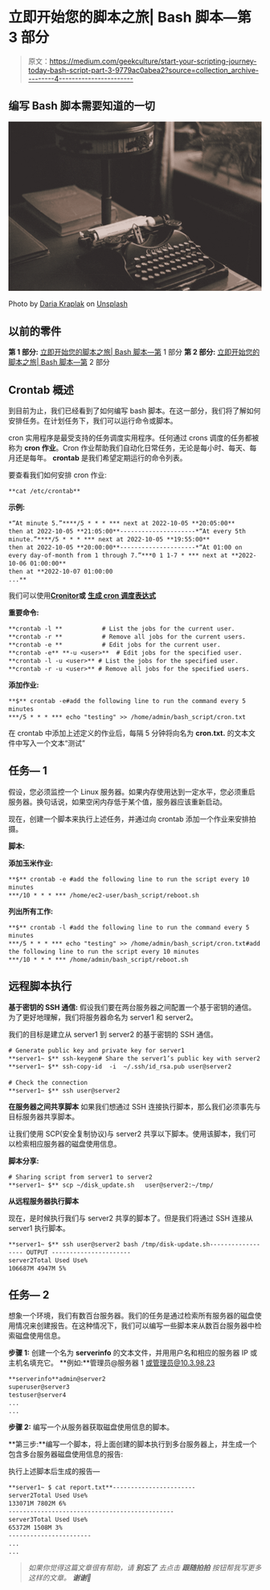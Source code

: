 # 立即开始您的脚本之旅| Bash 脚本—第 3 部分

> 原文：<https://medium.com/geekculture/start-your-scripting-journey-today-bash-script-part-3-9779ac0abea2?source=collection_archive---------4----------------------->

## 编写 Bash 脚本需要知道的一切

![](img/cfafbf920cdaa270f085d058a75d5deb.png)

Photo by [Daria Kraplak](https://unsplash.com/@daria_kraplak?utm_source=medium&utm_medium=referral) on [Unsplash](https://unsplash.com?utm_source=medium&utm_medium=referral)

## 以前的零件

**第 1 部分:** [立即开始您的脚本之旅| Bash 脚本—第](https://levelup.gitconnected.com/start-your-scripting-journey-today-bash-script-part-1-46cbddf4e4e7) 1 部分
**第 2 部分:** [立即开始您的脚本之旅| Bash 脚本—第](/geekculture/start-your-scripting-journey-today-bash-script-part-2-4d93ecb59249) 2 部分

## Crontab 概述

到目前为止，我们已经看到了如何编写 bash 脚本。在这一部分，我们将了解如何安排任务。在计划任务下，我们可以运行命令或脚本。

cron 实用程序是最受支持的任务调度实用程序。任何通过 crons 调度的任务都被称为 **cron 作业**。Cron 作业帮助我们自动化日常任务，无论是每小时、每天、每月还是每年。 **crontab** 是我们希望定期运行的命令列表。

要查看我们如何安排 cron 作业:

```
**cat /etc/crontab**
```

**示例:**

```
*“At minute 5.”****/5 * * * *** next at 2022-10-05 **20:05:00**
then at 2022-10-05 **21:05:00**---------------------*“At every 5th minute.”****/5 * * * *** next at 2022-10-05 **19:55:00**
then at 2022-10-05 **20:00:00**---------------------*“At 01:00 on every day-of-month from 1 through 7.”***0 1 1-7 * *** next at **2022-10-06 01:00:00**
then at **2022-10-07 01:00:00
...**
```

我们可以使用[**Cronitor**](https://cronitor.io/cron-job-monitoring?utm_source=crontabguru&utm_campaign=cronitor_top)**或** [**生成 cron 调度表达式**](https://www.generateit.net/cron-job/)

**重要命令:**

```
**crontab -l **           # List the jobs for the current user.
**crontab -r **           # Remove all jobs for the current users.
**crontab -e **           # Edit jobs for the current user.
**crontab -e** **-u <user>**  # Edit jobs for the specified user.
**crontab -l -u <user>** # List the jobs for the specified user.
**crontab -r -u <user>** # Remove all jobs for the specified users.
```

**添加作业:**

```
**$** crontab -e#add the following line to run the command every 5 minutes
***/5 * * * *** echo "testing" >> /home/admin/bash_script/cron.txt
```

在 crontab 中添加上述定义的作业后，每隔 5 分钟将向名为 **cron.txt.** 的文本文件中写入一个文本“测试”

## 任务— 1

假设，您必须监控一个 Linux 服务器。如果内存使用达到一定水平，您必须重启服务器。换句话说，如果空闲内存低于某个值，服务器应该重新启动。

现在，创建一个脚本来执行上述任务，并通过向 crontab 添加一个作业来安排拍摄。

**脚本:**

**添加玉米作业:**

```
**$** crontab -e #add the following line to run the script every 10 minutes
***/10 * * * *** /home/ec2-user/bash_script/reboot.sh
```

**列出所有工作:**

```
**$** crontab -l #add the following line to run the command every 5 minutes
***/5 * * * *** echo "testing" >> /home/admin/bash_script/cron.txt#add the following line to run the script every 10 minutes
***/10 * * * *** /home/admin/bash_script/reboot.sh
```

## 远程脚本执行

**基于密钥的 SSH 通信:** 假设我们要在两台服务器之间配置一个基于密钥的通信。为了更好地理解，我们将服务器命名为 server1 和 server2。

我们的目标是建立从 server1 到 server2 的基于密钥的 SSH 通信。

```
# Generate public key and private key for server1
**server1~ $** ssh-keygen# Share the server1’s public key with server2
**server1~ $** ssh-copy-id  -i  ~/.ssh/id_rsa.pub user@server2

# Check the connection
**server1~ $** ssh user@server2
```

**在服务器之间共享脚本** 如果我们想通过 SSH 连接执行脚本，那么我们必须事先与目标服务器共享脚本。

让我们使用 SCP(安全复制协议)与 server2 共享以下脚本。使用该脚本，我们可以检索相应服务器的磁盘使用信息。

**脚本分享:**

```
# Sharing script from server1 to server2
**server1~ $** scp ~/disk_update.sh   user@server2:~/tmp/
```

**从远程服务器执行脚本**

现在，是时候执行我们与 server2 共享的脚本了。但是我们将通过 SSH 连接从 server1 执行脚本。

```
**server1~ $** ssh user@server2 bash /tmp/disk-update.sh------------------ OUTPUT ----------------------
server2Total Used Use%
106687M 4947M 5%
```

## 任务— 2

想象一个环境，我们有数百台服务器。我们的任务是通过检索所有服务器的磁盘使用情况来创建报告。在这种情况下，我们可以编写一些脚本来从数百台服务器中检索磁盘使用信息。

**步骤 1:** 创建一个名为 **serverinfo** 的文本文件，并用用户名和相应的服务器 IP 或主机名填充它。
**例如:**管理员@服务器 1 或管理员@10.3.98.23

```
**serverinfo**admin@server2
superuser@server3
testuser@server4
...
...
```

**步骤 2:** 编写一个从服务器获取磁盘使用信息的脚本。

**第三步:**编写一个脚本，将上面创建的脚本执行到多台服务器上，并生成一个包含多台服务器磁盘使用信息的报告:

执行上述脚本后生成的报告—

```
**server1~ $ cat report.txt**-----------------------
server2Total Used Use%
133071M 7802M 6%
----------------------------------------------
server3Total Used Use%
65372M 1508M 3%
-----------------------
...
...
```

> *如果你觉得这篇文章很有帮助，请* ***别忘了*** *去点击* ***跟随*******拍拍*** *按钮帮我写更多这样的文章。* ***谢谢🖤****